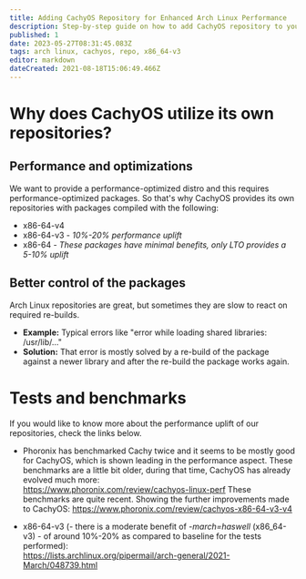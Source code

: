 ```yaml
---
title: Adding CachyOS Repository for Enhanced Arch Linux Performance
description: Step-by-step guide on how to add CachyOS repository to your Arch Linux system with x86_64-v3 support.
published: 1
date: 2023-05-27T08:31:45.083Z
tags: arch linux, cachyos, repo, x86_64-v3
editor: markdown
dateCreated: 2021-08-18T15:06:49.466Z
---
```


# Why does CachyOS utilize its own repositories?
## Performance and optimizations
We want to provide a performance-optimized distro and this requires performance-optimized packages. So that's why CachyOS provides its own repositories with packages compiled with the following:
- x86-64-v4 
- x86-64-v3 - *10%-20% performance uplift*
- x86-64 - *These packages have minimal benefits, only LTO provides a 5-10% uplift*

## Better control of the packages
Arch Linux repositories are great, but sometimes they are slow to react on required re-builds.  
- **Example:** Typical errors like "error while loading shared libraries: /usr/lib/..."  
- **Solution:** That error is mostly solved by a re-build of the package against a newer library and after the re-build the package works again.

# Tests and benchmarks
If you would like to know more about the performance uplift of our repositories, check the links below.  

- Phoronix has benchmarked Cachy twice and it seems to be mostly good for CachyOS, which is shown leading in the performance aspect. 
These benchmarks are a little bit older, during that time, CachyOS has already evolved much more:  
https://www.phoronix.com/review/cachyos-linux-perf
These benchmarks are quite recent. Showing the further improvements made to CachyOS:
https://www.phoronix.com/review/cachyos-x86-64-v3-v4


- x86-64-v3 (- there is a moderate benefit of *-march=haswell* (x86_64-v3) - of around
10%-20% as compared to baseline for the tests performed):  
https://lists.archlinux.org/pipermail/arch-general/2021-March/048739.html
